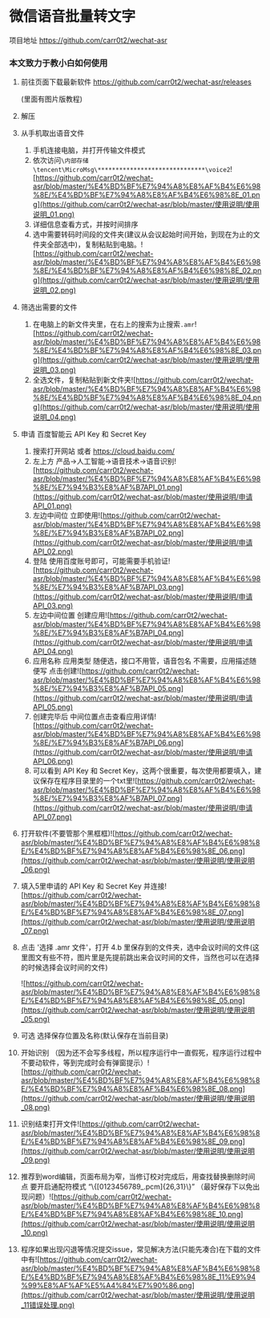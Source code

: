 # 微信语音批量转文字

项目地址 https://github.com/carr0t2/wechat-asr

### 本文致力于教小白如何使用

1. 前往页面下载最新软件 https://github.com/carr0t2/wechat-asr/releases

   (里面有图片版教程)

2. 解压

3. 从手机取出语音文件

   1. 手机连接电脑，并打开传输文件模式
   2. 依次访问`\内部存储\tencent\MicroMsg\******************************\voice2`![https://github.com/carr0t2/wechat-asr/blob/master/%E4%BD%BF%E7%94%A8%E8%AF%B4%E6%98%8E/%E4%BD%BF%E7%94%A8%E8%AF%B4%E6%98%8E_01.png](https://github.com/carr0t2/wechat-asr/blob/master/使用说明/使用说明_01.png)
   3. 详细信息查看方式，并按时间排序
   4. 选中需要转码时间段的文件夹(建议从会议起始时间开始，到现在为止的文件夹全部选中)，复制粘贴到电脑。![https://github.com/carr0t2/wechat-asr/blob/master/%E4%BD%BF%E7%94%A8%E8%AF%B4%E6%98%8E/%E4%BD%BF%E7%94%A8%E8%AF%B4%E6%98%8E_02.png](https://github.com/carr0t2/wechat-asr/blob/master/使用说明/使用说明_02.png)

4. 筛选出需要的文件

   1. 在电脑上的新文件夹里，在右上的搜索为止搜索`.amr`![https://github.com/carr0t2/wechat-asr/blob/master/%E4%BD%BF%E7%94%A8%E8%AF%B4%E6%98%8E/%E4%BD%BF%E7%94%A8%E8%AF%B4%E6%98%8E_03.png](https://github.com/carr0t2/wechat-asr/blob/master/使用说明/使用说明_03.png)
   2. 全选文件，复制粘贴到新文件夹![https://github.com/carr0t2/wechat-asr/blob/master/%E4%BD%BF%E7%94%A8%E8%AF%B4%E6%98%8E/%E4%BD%BF%E7%94%A8%E8%AF%B4%E6%98%8E_04.png](https://github.com/carr0t2/wechat-asr/blob/master/使用说明/使用说明_04.png)

5. 申请 百度智能云 API Key 和 Secret Key

   1. 搜索打开网站 或者 https://cloud.baidu.com/
   2. 左上方 产品->人工智能->语音技术->语音识别![https://github.com/carr0t2/wechat-asr/blob/master/%E4%BD%BF%E7%94%A8%E8%AF%B4%E6%98%8E/%E7%94%B3%E8%AF%B7API_01.png](https://github.com/carr0t2/wechat-asr/blob/master/使用说明/申请API_01.png)
   3. 左边中间位  立即使用![https://github.com/carr0t2/wechat-asr/blob/master/%E4%BD%BF%E7%94%A8%E8%AF%B4%E6%98%8E/%E7%94%B3%E8%AF%B7API_02.png](https://github.com/carr0t2/wechat-asr/blob/master/使用说明/申请API_02.png)
   4. 登陆 使用百度账号即可，可能需要手机验证![https://github.com/carr0t2/wechat-asr/blob/master/%E4%BD%BF%E7%94%A8%E8%AF%B4%E6%98%8E/%E7%94%B3%E8%AF%B7API_03.png](https://github.com/carr0t2/wechat-asr/blob/master/使用说明/申请API_03.png)
   5. 左边中间位置  创建应用![https://github.com/carr0t2/wechat-asr/blob/master/%E4%BD%BF%E7%94%A8%E8%AF%B4%E6%98%8E/%E7%94%B3%E8%AF%B7API_04.png](https://github.com/carr0t2/wechat-asr/blob/master/使用说明/申请API_04.png)
   6. 应用名称 应用类型 随便选，接口不用管，语音包名 不需要，应用描述随便写  点击创建![https://github.com/carr0t2/wechat-asr/blob/master/%E4%BD%BF%E7%94%A8%E8%AF%B4%E6%98%8E/%E7%94%B3%E8%AF%B7API_05.png](https://github.com/carr0t2/wechat-asr/blob/master/使用说明/申请API_05.png)
   7. 创建完毕后 中间位置点击查看应用详情![https://github.com/carr0t2/wechat-asr/blob/master/%E4%BD%BF%E7%94%A8%E8%AF%B4%E6%98%8E/%E7%94%B3%E8%AF%B7API_06.png](https://github.com/carr0t2/wechat-asr/blob/master/使用说明/申请API_06.png)
   8. 可以看到 API Key 和 Secret Key，这两个很重要，每次使用都要填入，建议保存在程序目录里的一个txt里![https://github.com/carr0t2/wechat-asr/blob/master/%E4%BD%BF%E7%94%A8%E8%AF%B4%E6%98%8E/%E7%94%B3%E8%AF%B7API_07.png](https://github.com/carr0t2/wechat-asr/blob/master/使用说明/申请API_07.png)

6. 打开软件(不要管那个黑框框)![https://github.com/carr0t2/wechat-asr/blob/master/%E4%BD%BF%E7%94%A8%E8%AF%B4%E6%98%8E/%E4%BD%BF%E7%94%A8%E8%AF%B4%E6%98%8E_06.png](https://github.com/carr0t2/wechat-asr/blob/master/使用说明/使用说明_06.png)

7. 填入5里申请的 API Key 和 Secret Key 并连接![https://github.com/carr0t2/wechat-asr/blob/master/%E4%BD%BF%E7%94%A8%E8%AF%B4%E6%98%8E/%E4%BD%BF%E7%94%A8%E8%AF%B4%E6%98%8E_07.png](https://github.com/carr0t2/wechat-asr/blob/master/使用说明/使用说明_07.png)

8. 点击 '选择 .amr 文件'，打开 4.b 里保存到的文件夹，选中会议时间的文件(这里图文有些不符，图片里是先提前跳出来会议时间的文件，当然也可以在选择的时候选择会议时间的文件)

   ![https://github.com/carr0t2/wechat-asr/blob/master/%E4%BD%BF%E7%94%A8%E8%AF%B4%E6%98%8E/%E4%BD%BF%E7%94%A8%E8%AF%B4%E6%98%8E_05.png](https://github.com/carr0t2/wechat-asr/blob/master/使用说明/使用说明_05.png)

9. 可选 选择保存位置及名称(默认保存在当前目录)

10. 开始识别 （因为还不会写多线程，所以程序运行中一直假死，程序运行过程中不要动软件，等到完成时会有弹窗提示）![https://github.com/carr0t2/wechat-asr/blob/master/%E4%BD%BF%E7%94%A8%E8%AF%B4%E6%98%8E/%E4%BD%BF%E7%94%A8%E8%AF%B4%E6%98%8E_08.png](https://github.com/carr0t2/wechat-asr/blob/master/使用说明/使用说明_08.png)

11. 识别结束打开文件![https://github.com/carr0t2/wechat-asr/blob/master/%E4%BD%BF%E7%94%A8%E8%AF%B4%E6%98%8E/%E4%BD%BF%E7%94%A8%E8%AF%B4%E6%98%8E_09.png](https://github.com/carr0t2/wechat-asr/blob/master/使用说明/使用说明_09.png)

12. 推荐到word编辑，页面布局为窄，当修订校对完成后，用查找替换删除时间点 要开启通配符模式 “\\\{\[0123456789\_\.pcm\]\{26,31\}\\\}” （最好保存下以免出现问题）![https://github.com/carr0t2/wechat-asr/blob/master/%E4%BD%BF%E7%94%A8%E8%AF%B4%E6%98%8E/%E4%BD%BF%E7%94%A8%E8%AF%B4%E6%98%8E_10.png](https://github.com/carr0t2/wechat-asr/blob/master/使用说明/使用说明_10.png)

13. 程序如果出现闪退等情况提交issue，常见解决方法(只能先凑合)在下载的文件中有![https://github.com/carr0t2/wechat-asr/blob/master/%E4%BD%BF%E7%94%A8%E8%AF%B4%E6%98%8E/%E4%BD%BF%E7%94%A8%E8%AF%B4%E6%98%8E_11%E9%94%99%E8%AF%AF%E5%A4%84%E7%90%86.png](https://github.com/carr0t2/wechat-asr/blob/master/使用说明/使用说明_11错误处理.png)

